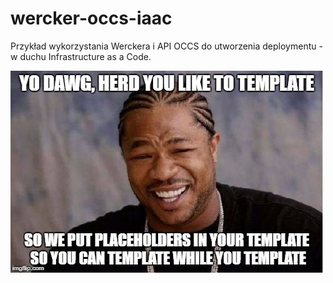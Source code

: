 # wercker-occs-iaac

Przykład wykorzystania Werckera i API OCCS do utworzenia deploymentu - w duchu Infrastructure as a Code.

![](yo_dawg-template_while_you_template.jpg)
